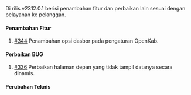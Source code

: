 Di rilis v2312.0.1 berisi penambahan fitur dan perbaikan lain sesuai dengan pelayanan ke pelanggan.

#### Penambahan Fitur

1. [#344](https://github.com/OpenSID/OpenKab/issues/344) Penambahan opsi dasbor pada pengaturan OpenKab.

#### Perbaikan BUG

1. [#336](https://github.com/OpenSID/OpenKab/issues/336) Perbaikan halaman depan yang tidak tampil datanya secara dinamis.

#### Perubahan Teknis